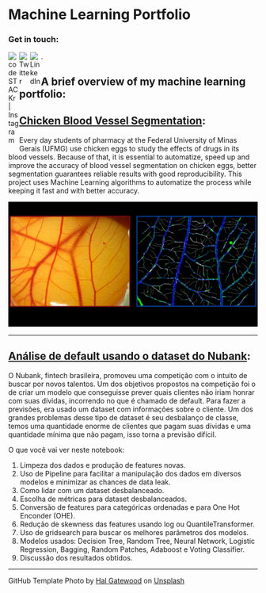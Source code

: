 # Machine Learning Portfolio

### Get in touch:
.
[<img align="left" alt="codeSTACKr | Instagram" width="22px" src="https://cdn.jsdelivr.net/npm/simple-icons@v3/icons/instagram.svg" />][instagram]
[<img align="left" alt="Twitter" width="22px" src="https://cdn.jsdelivr.net/npm/simple-icons@v3/icons/twitter.svg" />][twitter]
[<img align="left" alt="LinkedIn" width="22px" src="https://cdn.jsdelivr.net/npm/simple-icons@v3/icons/linkedin.svg" />][linkedin]

## A brief overview of my machine learning portfolio:

## [Chicken Blood Vessel Segmentation](https://github.com/RGivisiez/Blood-Vessel-Segmentation):

Every day students of pharmacy at the Federal University of Minas Gerais (UFMG) use chicken eggs to study the effects of drugs in its blood vessels. Because of that, it is essential to automatize, speed up and improve the accuracy of blood vessel segmentation on chicken eggs, better segmentation guarantees reliable results with good reproducibility. This project uses Machine Learning algorithms to automatize the process while keeping it fast and with better accuracy.

![Chicken Egg Blood Vessel Segmentation](https://github.com/RGivisiez/Blood-Vessel-Segmentation/blob/main/images/vessel-egg.png)

-----

## [Análise de default usando o dataset do Nubank](https://github.com/RGivisiez/credit-card-risk-analysis):

O Nubank, fintech brasileira, promoveu uma competição com o intuito de buscar por novos talentos. Um dos objetivos propostos na competição foi o de criar um modelo que conseguisse prever quais clientes não iriam honrar com suas dívidas, incorrendo no que é chamado de default. Para fazer a previsões, era usado um dataset com informações sobre o cliente. Um dos grandes problemas desse tipo de dataset é seu desbalanço de classe, temos uma quantidade enorme de clientes que pagam suas dívidas e uma quantidade mínima que não pagam, isso torna a previsão difícil. 

O que você vai ver neste notebook:
  1. Limpeza dos dados e produção de features novas.
  2. Uso de Pipeline para facilitar a manipulação dos dados em diversos modelos e minimizar as chances de data leak.
  3. Como lidar com um dataset desbalanceado.
  4. Escolha de métricas para dataset desbalanceados.
  5. Conversão de features para categóricas ordenadas e para One Hot Enconder (OHE).
  6. Redução de skewness das features usando log ou QuantileTransformer.
  7. Uso de gridsearch para buscar os melhores parâmetros dos modelos.
  8. Modelos usados: Decision Tree, Random Tree, Neural Network, Logistic Regression, Bagging, Random Patches, Adaboost e Voting Classifier. 
  9. Discussão dos resultados obtidos.

-----

GitHub Template Photo by <a href="https://unsplash.com/@halacious?utm_source=unsplash&utm_medium=referral&utm_content=creditCopyText">Hal Gatewood</a> on <a href="https://unsplash.com/?utm_source=unsplash&utm_medium=referral&utm_content=creditCopyText">Unsplash</a>
  

[mysite]: https://rgivisiez.github.io/
[twitter]: https://twitter.com/ronaldogivisiez/
[instagram]: https://instagram.com/ronaldo_givisiez/
[linkedin]: https://linkedin.com/in/ronaldo-givisiez/
